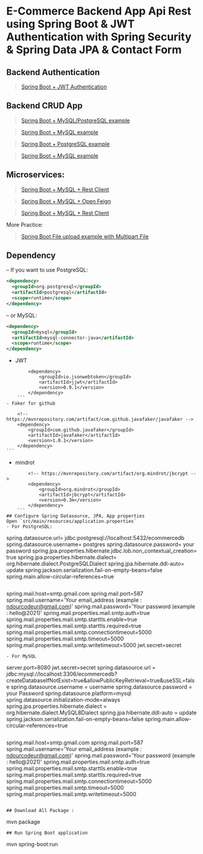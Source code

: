 # E-Commerce Backend App Api Rest using Spring Boot & JWT Authentication with Spring Security & Spring Data JPA & Contact Form

## Backend Authentication

> [Spring Boot + JWT Authentication](https://bezkoder.com/spring-boot-vue-js-authentication-jwt-spring-security/)

## Backend CRUD App

> [Spring Boot + MySQL/PostgreSQL example](https://bezkoder.com/spring-boot-vue-js-crud-example/)

> [Spring Boot + MySQL example](https://bezkoder.com/angular-spring-boot-crud/)

> [Spring Boot + PostgreSQL example](https://bezkoder.com/angular-spring-boot-postgresql/)

> [Spring Boot + MySQL example](https://bezkoder.com/angular-10-spring-boot-crud/)

## Microservices:
> [Spring Boot + MySQL + Rest Client](https://bezkoder.com/integrate-angular-spring-boot/)
 
> [Spring Boot + MySQL + Open Feign](https://bezkoder.com/integrate-angular-spring-boot/)

> [Spring Boot + MySQL + Rest Client](https://bezkoder.com/integrate-angular-spring-boot/)

More Practice:
> [Spring Boot File upload example with Multipart File](https://bezkoder.com/spring-boot-file-upload/)

## Dependency
– If you want to use PostgreSQL:
```xml
<dependency>
  <groupId>org.postgresql</groupId>
  <artifactId>postgresql</artifactId>
  <scope>runtime</scope>
</dependency>
```
– or MySQL:
```xml
<dependency>
  <groupId>mysql</groupId>
  <artifactId>mysql-connector-java</artifactId>
  <scope>runtime</scope>
</dependency>
```
- JWT
```
		<dependency>
			<groupId>io.jsonwebtoken</groupId>
			<artifactId>jjwt</artifactId>
			<version>0.9.1</version>
		</dependency>
    ```
- Faker for github
```
		<!-- https://mvnrepository.com/artifact/com.github.javafaker/javafaker -->
		<dependency>
			<groupId>com.github.javafaker</groupId>
			<artifactId>javafaker</artifactId>
			<version>1.0.1</version>
		</dependency>
    ```
- mindrot
```
		<!-- https://mvnrepository.com/artifact/org.mindrot/jbcrypt -->
		<dependency>
			<groupId>org.mindrot</groupId>
			<artifactId>jbcrypt</artifactId>
			<version>0.3m</version>
		</dependency>
    ```
## Configure Spring Datasource, JPA, App properties
Open `src/main/resources/application.properties`
- For PostgreSQL:
```
spring.datasource.url= jdbc:postgresql://localhost:5432/ecommercedb
spring.datasource.username= postgres
spring.datasource.password= your password
spring.jpa.properties.hibernate.jdbc.lob.non_contextual_creation= true
spring.jpa.properties.hibernate.dialect= org.hibernate.dialect.PostgreSQLDialect
spring.jpa.hibernate.ddl-auto= update
spring.jackson.serialization.fail-on-empty-beans=false
spring.main.allow-circular-references=true
```
```
spring.mail.host=smtp.gmail.com
spring.mail.port=587
spring.mail.username='Your email_address (example : ndourcodeur@gmail.com)'
spring.mail.password='Your password (example : hello@2021)'
spring.mail.properties.mail.smtp.auth=true
spring.mail.properties.mail.smtp.starttls.enable=true
spring.mail.properties.mail.smtp.starttls.required=true
spring.mail.properties.mail.smtp.connectiontimeout=5000
spring.mail.properties.mail.smtp.timeout=5000
spring.mail.properties.mail.smtp.writetimeout=5000
jwt.secret=secret
```
- For MySQL
```
server.port=8080
jwt.secret=secret
spring.datasource.url = jdbc:mysql://localhost:3306/ecommercedb?createDatabaseIfNotExist=true&allowPublicKeyRetrieval=true&useSSL=false
spring.datasource.username = username
spring.datasource.password = your Password
spring.datasource.platform=mysql
spring.datasource.initialization-mode=always
spring.jpa.properties.hibernate.dialect = org.hibernate.dialect.MySQL8Dialect
spring.jpa.hibernate.ddl-auto = update
spring.jackson.serialization.fail-on-empty-beans=false
spring.main.allow-circular-references=true
```
```
spring.mail.host=smtp.gmail.com
spring.mail.port=587
spring.mail.username='Your email_address (example : ndourcodeur@gmail.com)'
spring.mail.password='Your password (example : hello@2021)'
spring.mail.properties.mail.smtp.auth=true
spring.mail.properties.mail.smtp.starttls.enable=true
spring.mail.properties.mail.smtp.starttls.required=true
spring.mail.properties.mail.smtp.connectiontimeout=5000
spring.mail.properties.mail.smtp.timeout=5000
spring.mail.properties.mail.smtp.writetimeout=5000

```

## Download All Package :
```
mvn package
```
## Run Spring Boot application
```
mvn spring-boot:run
```
